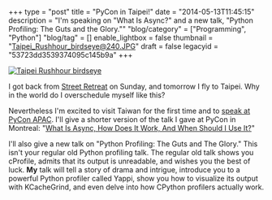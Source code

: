 +++
type = "post"
title = "PyCon in Taipei!"
date = "2014-05-13T11:45:15"
description = "I'm speaking on \"What Is Async?\" and a new talk, \"Python Profiling: The Guts and the Glory.\""
"blog/category" = ["Programming", "Python"]
"blog/tag" = []
enable_lightbox = false
thumbnail = "Taipei_Rushhour_birdseye@240.JPG"
draft = false
legacyid = "53723dd3539374095c145b9a"
+++

<p><a href="http://commons.wikimedia.org/wiki/File:Taipei_Rushhour_birdseye.JPG"><img style="display:block; margin-left:auto; margin-right:auto;" src="Taipei_Rushhour_birdseye.JPG" alt="Taipei Rushhour birdseye" title="Taipei Rushhour birdseye" />
</a></p>
<p>I got back from <a href="/blog/begging-2014/">Street Retreat</a> on Sunday, and tomorrow I fly to Taipei. Why in the world do I overschedule myself like this?</p>
<p>Nevertheless I'm excited to visit Taiwan for the first time and to <a href="https://tw.pycon.org/2014apac/en/program/">speak at PyCon APAC</a>. I'll give a shorter version of the talk I gave at PyCon in Montreal: "<a href="/blog/pycon-2014-video-what-is-async/">What Is Async, How Does It Work, And When Should I Use It?</a>"</p>
<p>I'll also give a new talk on "Python Profiling: The Guts and The Glory." This isn't your regular old Python profiling talk. The regular old talk shows you cProfile, admits that its output is unreadable, and wishes you the best of luck. <strong>My</strong> talk will tell a story of drama and intrigue, introduce you to a powerful Python profiler called Yappi, show you how to visualize its output with KCacheGrind, and even delve into how CPython profilers actually work.</p>
    